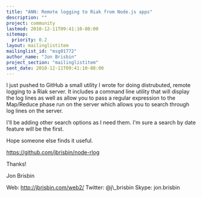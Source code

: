 ```yaml
---
title: "ANN: Remote logging to Riak from Node.js apps"
description: ""
project: community
lastmod: 2010-12-11T09:41:10-08:00
sitemap:
  priority: 0.2
layout: mailinglistitem
mailinglist_id: "msg01772"
author_name: "Jon Brisbin"
project_section: "mailinglistitem"
sent_date: 2010-12-11T09:41:10-08:00
---
```



I just pushed to GitHub a small utility I wrote for doing distrubuted, remote 
logging to a Riak server. It includes a command line utility that will display 
the log lines as well as allow you to pass a regular expression to the 
Map/Reduce phase run on the server which allows you to search through log lines 
on the server.

I'll be adding other search options as I need them. I'm sure a search by date 
feature will be the first.

Hope someone else finds it useful.

https://github.com/jbrisbin/node-rlog

Thanks!

Jon Brisbin

 Web: http://jbrisbin.com/web2/
 Twitter: @j\\_brisbin
 Skype: jon.brisbin

